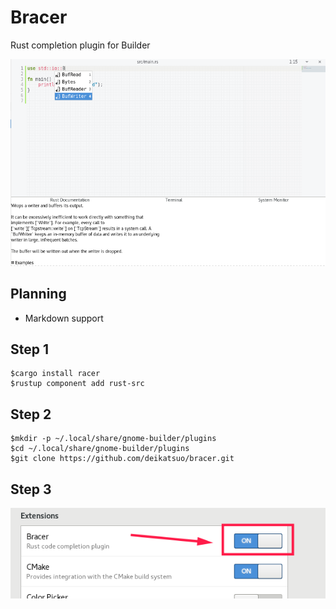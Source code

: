 # Bracer
Rust completion plugin for Builder

![Example](/Screenshot/Bracer%20Documentation%20re.png)

## Planning
- Markdown support

## Step 1

```
$cargo install racer
$rustup component add rust-src
```

## Step 2
```
$mkdir -p ~/.local/share/gnome-builder/plugins
$cd ~/.local/share/gnome-builder/plugins
$git clone https://github.com/deikatsuo/bracer.git
```

## Step 3
![Example](/Screenshot/Bracer%20Enable.png)

